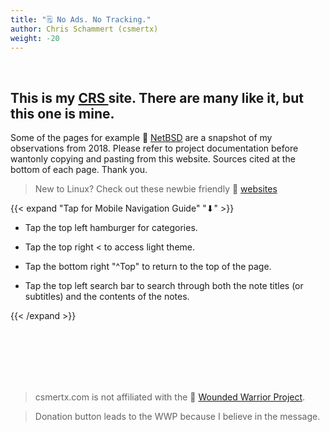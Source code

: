 ```yaml
---
title: "🗒️ No Ads. No Tracking."
author: Chris Schammert (csmertx)
weight: -20
---
```


<br />

## This is my [ CRS ](https://www.urbandictionary.com/define.php?term=CRS "Urbandictionary.com / CRS (Can't Remember Shit)") site. There are many like it, but this one is mine.

Some of the pages for example 🔗 [NetBSD](/Unix/NetBSD/netbsd) are a snapshot of my observations from 2018. Please refer to project documentation before wantonly copying and pasting from this website. Sources cited at the bottom of each page. Thank you.

> New to Linux? Check out these newbie friendly 🔗 [websites](/About/csmertx#recommended-linux-websites)

{{< expand "Tap for Mobile Navigation Guide" "⬇" >}}

- Tap the top left hamburger for categories.

- Tap the top right < to access light theme.

- Tap the bottom right "^Top" to return to the top of the page.

- Tap the top left search bar to search through both the note titles (or subtitles) and the contents of the notes.

{{< /expand >}}

<br />
<br />
<br />
<br />
<br />

> csmertx.com is not affiliated with the 🔗 [Wounded Warrior Project](https://www.woundedwarriorproject.org/).

> Donation button leads to the WWP because I believe in the message.